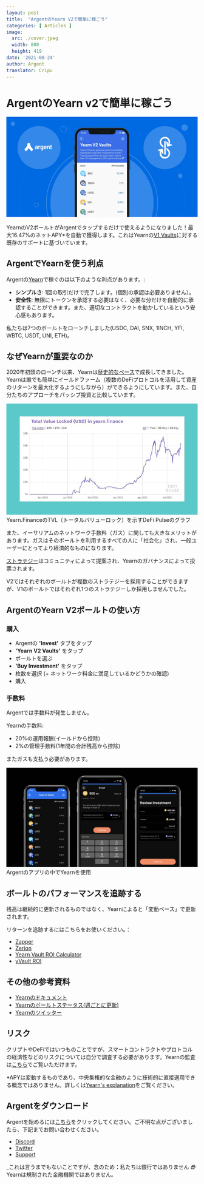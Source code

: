 ```yaml
---
layout: post
title:  "ArgentのYearn V2で簡単に稼ごう"
categories: [ Articles ]
image:
  src: ./cover.jpeg
  width: 800
  height: 419
date: '2021-08-24'
author: Argent
translator: Cripu
---
```


# ArgentのYearn v2で簡単に稼ごう

![](Image1.jpg?w=2064&h=1080)

YearnのV2ボールトがArgentでタップするだけで使えるようになりました！最大16.47%のネットAPY*を自動で獲得します。これはYearnの[V1 Vaults](https://www.argent.xyz/blog/yearn-vaults-in-argent/)に対する既存のサポートに基づいています。

## **ArgentでYearnを使う利点**

Argentの[Yearn](https://yearn.finance/vaults)で稼ぐのは以下のような利点があります。:

- **シンプルさ**: 1回の取引だけで完了します。(個別の承認は必要ありません）。
- **安全性**: 無限にトークンを承認する必要はなく、必要な分だけを自動的に承認することができます。また、適切なコントラクトを動かしているという安心感もあります。

私たちは7つのボールトをローンチしました(USDC, DAI, SNX, 1INCH, YFI, WBTC, USDT, UNI, ETH)。

## **なぜYearnが重要なのか**

2020年初頭のローンチ以来、Yearnは[歴史的なペース](https://defipulse.com/yearn.finance)で成長してきました。Yearnは誰でも簡単にイールドファーム（複数のDeFiプロトコルを活用して資産のリターンを最大化するようにしながら）ができるようにしています。また、自分たちのアプローチをパッシブ投資と比較しています。

![](Image2.jpg?w=944&h=549)Yearn.FinanceのTVL（トータルバリューロック）を示すDeFi Pulseのグラフ

また、イーサリアムのネットワーク手数料（ガス）に関しても大きなメリットがあります。ガスはそのボールトを利用するすべての人に「社会化」され、一般ユーザーにとってより経済的なものになります。

[ストラテジー](https://medium.com/yearn-state-of-the-vaults/the-vaults-at-yearn-9237905ffed3)はコミュニティによって提案され、Yearnのガバナンスによって投票されます。

V2ではそれぞれのボールトが複数のストラテジーを採用することができますが、V1のボールトではそれぞれ1つのストラテジーしか採用しませんでした。

## **ArgentのYearn V2ボールトの使い方**

### **購入**

- Argentの **'Invest'** タブをタップ
- **'Yearn V2 Vaults'** をタップ
- ボールトを選ぶ
- **'Buy Investment'** をタップ
- 枚数を選択 (+ ネットワーク料金に満足しているかどうかの確認)
- 購入

### **手数料**

Argentでは手数料が発生しません。

Yearnの手数料:

- 20%の運用報酬(イールドから控除)
- 2%の管理手数料(1年間の合計残高から控除)

またガスも支払う必要があります。

![](Image3.jpg?w=2500&h=1300)
Argentのアプリの中でYearnを使用

## **ボールトのパフォーマンスを追跡する**

残高は継続的に更新されるものではなく、Yearnによると「変動ベース」で更新されます。

リターンを追跡するにはこちらをお使いください。：

- [Zapper](https://zapper.fi/)
- [Zerion](https://app.zerion.io/)
- [Yearn Vault ROI Calculator](https://yearn-roi.xyz/#/)
- [yVault ROI](https://yvault-roi.netlify.app/)

## **その他の参考資料**

- [Yearnのドキュメント](https://docs.yearn.finance/)
- [Yearnのボールトステータス(週ごとに更新)](https://medium.com/yearn-state-of-the-vaults/the-vaults-at-yearn-9237905ffed3)
- [Yearnのツイッター](https://twitter.com/iearnfinance)

## **リスク**

クリプトやDeFiではいつものことですが、スマートコントラクトやプロトコルの経済性などのリスクについては自分で調査する必要があります。Yearnの監査は[こちら](https://docs.yearn.finance/resources/audits)でご覧いただけます。

\*APYは変動するものであり、中央集権的な金融のように技術的に直接適用できる概念ではありません。詳しくは[Yearn's explanation](https://docs.yearn.finance/resources/guides/how-to-understand-yvault-roi#roi-calculation)をご覧ください。

## **Argentをダウンロード**

Argentを始めるには[こちら](https://argent.link/yearn-v2-post)をクリックしてください。ご不明な点がございましたら、下記までお問い合わせください。

- [Discord](https://discord.com/invite/GWSyrHg)
- [Twitter](https://twitter.com/argentHQ)
- [Support](https://support.argent.xyz/hc/en-us)

_これは言うまでもないことですが、念のため：私たちは銀行ではありません _**🙄**_ Yearnは規制された金融機関ではありません。